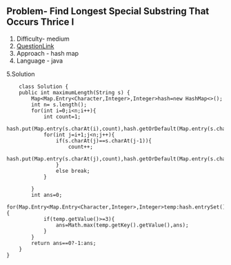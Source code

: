 ## Problem- Find Longest Special Substring That Occurs Thrice I
1. Difficulty- medium
2. [QuestionLink](https://leetcode.com/problems/find-longest-special-substring-that-occurs-thrice-i/description/)
3. Approach -  hash map
4. Language - java


5.Solution
 
     
        class Solution {
        public int maximumLength(String s) {
            Map<Map.Entry<Character,Integer>,Integer>hash=new HashMap<>();
            int n= s.length();
            for(int i=0;i<n;i++){
                int count=1;
                hash.put(Map.entry(s.charAt(i),count),hash.getOrDefault(Map.entry(s.charAt(i),count),0)+1);
                for(int j=i+1;j<n;j++){
                    if(s.charAt(j)==s.charAt(j-1)){
                        count++;
                        hash.put(Map.entry(s.charAt(j),count),hash.getOrDefault(Map.entry(s.charAt(j),count),0)+1);
                    } 
                    else break;
                }
            
            }
            int ans=0;
            for(Map.Entry<Map.Entry<Character,Integer>,Integer>temp:hash.entrySet()){
                if(temp.getValue()>=3){
                    ans=Math.max(temp.getKey().getValue(),ans);
                }
            }
            return ans==0?-1:ans;
        }
    }
